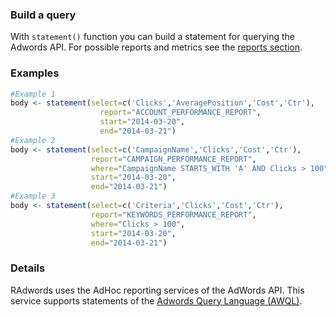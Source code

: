 ### Build a query

With ```statement()``` function you can build a statement for querying the Adwords API. For possible reports and metrics see the [reports section](reports.md). 

### Examples
```R
#Example 1
body <- statement(select=c('Clicks','AveragePosition','Cost','Ctr'),
					report="ACCOUNT_PERFORMANCE_REPORT",
					start="2014-03-20",
					end="2014-03-21")
#Example 2
body <- statement(select=c('CampaignName','Clicks','Cost','Ctr'),
                  report="CAMPAIGN_PERFORMANCE_REPORT",
                  where="CampaignName STARTS_WITH 'A' AND Clicks > 100",
                  start="2014-03-20",
                  end="2014-03-21")
#Example 3
body <- statement(select=c('Criteria','Clicks','Cost','Ctr'),
                  report="KEYWORDS_PERFORMANCE_REPORT",
                  where="Clicks > 100",
                  start="2014-03-20",
                  end="2014-03-21")  					
```

### Details

RAdwords uses the AdHoc reporting services of the AdWords API. This service supports statements of the [Adwords Query Language (AWQL)](https://developers.google.com/adwords/api/docs/guides/awql).